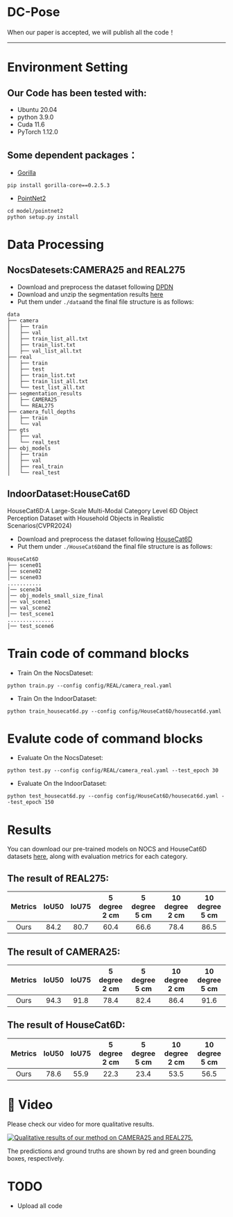 # DC-Pose
When our paper is accepted, we will publish all the code！
***
# Environment Setting
## Our Code has been tested with:
- Ubuntu 20.04
- python 3.9.0
- Cuda 11.6
- PyTorch 1.12.0
## Some dependent packages：
- [Gorilla](https://github.com/Gorilla-Lab-SCUT/gorilla-core)
```
pip install gorilla-core==0.2.5.3
```
- [PointNet2](https://github.com/erikwijmans/Pointnet2_PyTorch)
```
cd model/pointnet2
python setup.py install
```
# Data Processing
## NocsDatesets:CAMERA25 and REAL275
- Download and preprocess the dataset following [DPDN](https://github.com/JiehongLin/Self-DPDN)
- Download and unzip the segmentation results [here](http://home.ustc.edu.cn/~llinxiao/segmentation_results.zip)
- Put them under ```./data```and the final file structure is as follows:
```
data
├── camera
│   ├── train
│   ├── val
│   ├── train_list_all.txt
│   ├── train_list.txt
│   ├── val_list_all.txt
├── real
│   ├── train
│   ├── test
│   ├── train_list.txt
│   ├── train_list_all.txt
│   └── test_list_all.txt
├── segmentation_results
│   ├── CAMERA25
│   └── REAL275
├── camera_full_depths
│   ├── train
│   └── val
├── gts
│   ├── val
│   └── real_test
├── obj_models
│   ├── train
│   ├── val
│   ├── real_train
│   └── real_test
```
## IndoorDataset:HouseCat6D
HouseCat6D:A Large-Scale Multi-Modal Category Level 6D Object Perception Dataset with Household Objects in Realistic Scenarios(CVPR2024)
- Download and preprocess the dataset following [HouseCat6D](https://sites.google.com/view/housecat6d)
- Put them under ```./HouseCat6D```and the final file structure is as follows: 
```
HouseCat6D
├── scene01
│── scene02
│── scene03
...........
│── scene34
│── obj_models_small_size_final
│── val_scene1
│── val_scene2
│── test_scene1
...............
│── test_scene6
```
# Train code of command blocks
- Train On the NocsDateset:
```
python train.py --config config/REAL/camera_real.yaml
```
- Train On the IndoorDataset:
```
python train_housecat6d.py --config config/HouseCat6D/housecat6d.yaml
```
# Evalute code of command blocks
- Evaluate On the NocsDateset:
```
python test.py --config config/REAL/camera_real.yaml --test_epoch 30
```
- Evaluate On the IndoorDataset:
```
python test_housecat6d.py --config config/HouseCat6D/housecat6d.yaml --test_epoch 150
```
# Results
You can download our pre-trained models on NOCS and HouseCat6D datasets [here](https://drive.google.com/file/d/1cOebQI2dteexKNhTh5UddpU1QyJPbS9R/view?usp=drive_link), along with evaluation metrics for each category.
## The result of REAL275:
| Metrics | IoU50 | IoU75 | 5 degree 2 cm | 5 degree 5 cm | 10 degree 2 cm | 10 degree 5 cm |
|:----:|:----:|:----:|:----:|:----:|:----:|:----:|
| Ours | 84.2 | 80.7 | 60.4 | 66.6 | 78.4 | 86.5 |
## The result of CAMERA25:
| Metrics | IoU50 | IoU75 | 5 degree 2 cm | 5 degree 5 cm | 10 degree 2 cm | 10 degree 5 cm |
|:----:|:----:|:----:|:----:|:----:|:----:|:----:|
| Ours | 94.3 | 91.8 | 78.4 | 82.4 | 86.4 | 91.6 |
## The result of HouseCat6D:
| Metrics | IoU50 | IoU75 | 5 degree 2 cm | 5 degree 5 cm | 10 degree 2 cm | 10 degree 5 cm |
|:----:|:----:|:----:|:----:|:----:|:----:|:----:|
| Ours | 78.6 | 55.9 | 22.3 | 23.4 | 53.5 | 56.5 |
# 💭 Video

Please check our video for more qualitative results.

[![Qualitative results of our method on CAMERA25 and REAL275.](https://i.ytimg.com/vi/4qY8LFR9PH4/hqdefault.jpg)](https://youtu.be/4qY8LFR9PH4) 

The predictions and ground truths are shown by red and green bounding boxes, respectively.

# TODO 
- Upload all code


